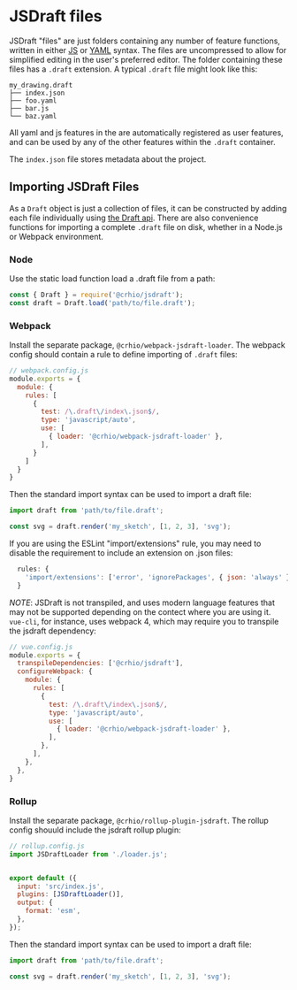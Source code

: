 # JSDraft files

JSDraft "files" are just folders containing any number of feature functions, written in either [JS](js-syntax.md) or [YAML](yaml-syntax.md) syntax. The files are uncompressed to allow for simplified editing in the user's preferred editor. The folder containing these files has a `.draft` extension. A typical `.draft` file might look like this:

```
my_drawing.draft
├── index.json
├── foo.yaml
├── bar.js
└── baz.yaml
```

All yaml and js features in the are automatically registered as user features, and can be used by any of the other features within the `.draft` container.

The `index.json` file stores metadata about the project.

## Importing JSDraft Files

As a `Draft` object is just a collection of files, it can be constructed by adding each file individually using [the Draft api](api.md#draft). There are also convenience functions for importing a complete `.draft` file on disk, whether in a Node.js or Webpack environment.

### Node

Use the static load function load a .draft file from a path:

```js
const { Draft } = require('@crhio/jsdraft');
const draft = Draft.load('path/to/file.draft');
```

### Webpack

Install the separate package, `@crhio/webpack-jsdraft-loader`. The webpack config should contain a rule to define importing of `.draft` files:

```js
// webpack.config.js
module.exports = {
  module: {
    rules: [
      {
        test: /\.draft\/index\.json$/,
        type: 'javascript/auto',
        use: [
          { loader: '@crhio/webpack-jsdraft-loader' },
        ],
      }
    ]
  }
}
```

Then the standard import syntax can be used to import a draft file:

```js
import draft from 'path/to/file.draft';

const svg = draft.render('my_sketch', [1, 2, 3], 'svg');
```

If you are using the ESLint "import/extensions" rule, you may need to disable the requirement to include an extension on .json files:

```js
  rules: {
    'import/extensions': ['error', 'ignorePackages', { json: 'always' }],
  }
```

*NOTE*: JSDraft is not transpiled, and uses modern language features that may not be supported depending on the contect where you are using it. `vue-cli`, for instance, uses webpack 4, which may require you to transpile the jsdraft dependency:

```js
// vue.config.js
module.exports = {
  transpileDependencies: ['@crhio/jsdraft'],
  configureWebpack: {
    module: {
      rules: [
        {
          test: /\.draft\/index\.json$/,
          type: 'javascript/auto',
          use: [
            { loader: '@crhio/webpack-jsdraft-loader' },
          ],
        },
      ],
    },
  },
}
```

### Rollup

Install the separate package, `@crhio/rollup-plugin-jsdraft`. The rollup config shouuld include the jsdraft rollup plugin:

```js
// rollup.config.js
import JSDraftLoader from './loader.js';


export default ({
  input: 'src/index.js',
  plugins: [JSDraftLoader()],
  output: {
    format: 'esm',
  },
});
```

Then the standard import syntax can be used to import a draft file:

```js
import draft from 'path/to/file.draft';

const svg = draft.render('my_sketch', [1, 2, 3], 'svg');
```
